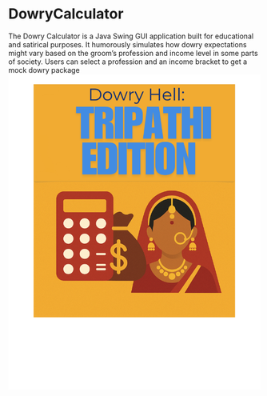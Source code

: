 # DowryCalculator
The Dowry Calculator is a Java Swing GUI application built for educational and satirical purposes. It humorously simulates how dowry expectations might vary based on the groom’s profession and income level in some parts of society. Users can select a profession and an income bracket to get a mock dowry package 
![Dowry Hell Banner](Blue%20Wood.png)
